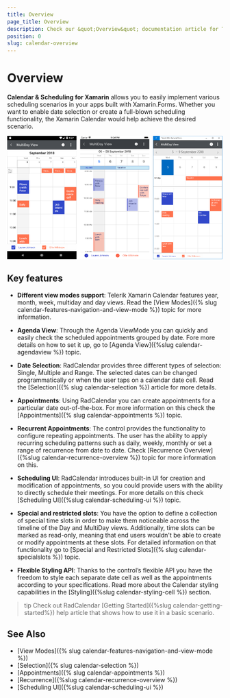 ```yaml
---
title: Overview
page_title: Overview
description: Check our &quot;Overview&quot; documentation article for Telerik Calendar for Xamarin control.
position: 0
slug: calendar-overview
---
```


# Overview #

**Calendar &amp; Scheduling for Xamarin** allows you to easily implement various scheduling scenarios in your apps built with Xamarin.Forms. Whether you want to enable date selection or create a full-blown scheduling functionality, the Xamarin Calendar would help achieve the desired scenario. 

![Calendar Overview](images/calendar-overview.png "Calendar Overview")

## Key features

* **Different view modes support**: Telerik Xamarin Calendar features year, month, week, multiday and day views. Read the [View Modes]({% slug calendar-features-navigation-and-view-mode %}) topic for more information.

* **Agenda View**: Through the Agenda ViewMode you can quickly and easily check the scheduled appointments grouped by date. Fore more details on how to set it up, go to [Agenda View]({%slug calendar-agendaview %}) topic.

* **Date Selection**: RadCalendar provides three different types of selection: Single, Multiple and Range. The selected dates can be changed programmatically or when the user taps on a calendar date cell. Read the [Selection]({% slug calendar-selection %}) article for more details.

* **Appointments**: Using RadCalendar you can create appointments for a particular date out-of-the-box. For more information on this check the [Appointments]({% slug calendar-appointments %}) topic.

* **Recurrent Appointments**: The control provides the functionality to configure repeating appointments. The user has the ability to apply recurring scheduling patterns such as daily, weekly, monthly or set a range of recurrence from date to date. Check [Recurrence Overview]({%slug calendar-recurrence-overview %}) topic for more information on this.

* **Scheduling UI**: RadCalendar introduces built-in UI for creation and modification of appointments, so you could provide users with the ability to directly schedule their meetings. For more details on this check [Scheduling UI]({%slug calendar-scheduling-ui %}) topic.

* **Special and restricted slots**: You have the option to define a collection of special time slots in order to make them noticeable across the timeline of the Day and MultiDay views. Additionally, time slots can be marked as read-only, meaning that end users wouldn't be able to create or modify appointments at these slots. For detailed information on that functionality go to [Special and Restricted Slots]({% slug calendar-specialslots %}) topic.

* **Flexible Styling API**: Thanks to the control’s flexible API you have the freedom to style each separate date cell as well as the appointments according to your specifications. Read more about the Calendar styling capabilities in the [Styling]({%slug calendar-styling-cell %}) section.

>tip Check out RadCalendar [Getting Started]({%slug calendar-getting-started%}) help article that shows how to use it in a basic scenario.

## See Also

- [View Modes]({% slug calendar-features-navigation-and-view-mode %})
- [Selection]({% slug calendar-selection %}) 
- [Appointments]({% slug calendar-appointments %})
- [Recurrence]({%slug calendar-recurrence-overview %})
- [Scheduling UI]({%slug calendar-scheduling-ui %})
